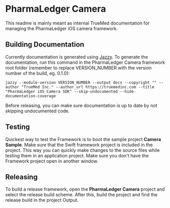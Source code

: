# PharmaLedger Camera

This readme is mainly meant as internal TrueMed documentation for managing the PharmaLedger iOS camera framework.

## Building Documentation

Currently documentation is generated using [Jazzy](https://github.com/realm/jazzy). To generate the documentation, run this command in the PharmaLedger Camera framework root folder (remember to replace VERSION_NUMBER with the version number of the build, eg. 0.1.0):

`jazzy --module-version VERSION_NUMBER --output docs --copyright "" --author "TrueMed Inc." --author_url https://truemedinc.com --title "PharmaLedger iOS Camera SDK" --skip-undocumented --hide-documentation-coverage`

Before releasing, you can make sure documentation is up to date by not skipping undocumented code.

## Testing

Quickest way to test the Framework is to boot the sample project **Camera Sample**. Make sure that the Swift framework project is included in the project. This way you can quickly make changes to the source files while testing them in an application project. Make sure you don't have the Framework project open in another window.

## Releasing

To build a release framework, open the **PharmaLedger Camera** project and select the release build scheme. After this, build the project and find the release build in the project Output.
